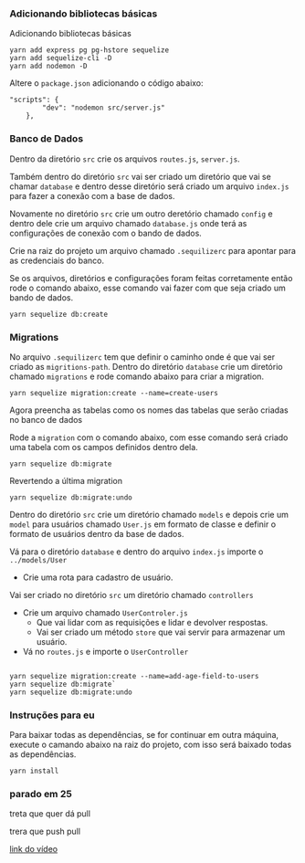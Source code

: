 ### Adicionando bibliotecas básicas

Adicionando bibliotecas básicas

```
yarn add express pg pg-hstore sequelize
yarn add sequelize-cli -D
yarn add nodemon -D
```

Altere o `package.json` adicionando o código abaixo:

```
"scripts": {
        "dev": "nodemon src/server.js"
    },
```

### Banco de Dados

Dentro da diretório `src` crie os arquivos `routes.js`, `server.js`.

Também dentro do diretório `src` vai ser criado um diretório que vai se chamar `database`
e dentro desse diretório será criado um arquivo `index.js` para fazer a conexão com a base de dados.

Novamente no diretório `src` crie um outro deretório chamado `config` e dentro dele crie um arquivo chamado `database.js` onde terá as configurações de conexão com o bando de dados.

Crie na raiz do projeto um arquivo chamado `.sequilizerc` para apontar para as credenciais do banco.

Se os arquivos, diretórios e configurações foram feitas corretamente então rode o comando abaixo, esse comando vai fazer com que seja criado um bando de dados.

```
yarn sequelize db:create
```

### Migrations

No arquivo `.sequilizerc` tem que definir o caminho onde é que vai ser criado as `migritions-path`. Dentro do diretório `database` crie um diretório chamado `migrations` e rode comando abaixo para criar a migration.

```
yarn sequelize migration:create --name=create-users
```

Agora preencha as tabelas como os nomes das tabelas que serão criadas no banco de dados

Rode a `migration` com o comando abaixo, com esse comando será criado uma tabela com os campos definidos dentro dela.

```
yarn sequelize db:migrate
```

Revertendo a última migration

```
yarn sequelize db:migrate:undo
```

Dentro do diretório `src` crie um diretório chamado `models` e depois crie um `model` para usuários chamado `User.js` em formato de classe e definir o formato de usuários dentro da base de dados.

Vá para o diretório `database` e dentro do arquivo `index.js` importe o `../models/User`

- Crie uma rota para cadastro de usuário.

Vai ser criado no diretório `src` um diretório chamado `controllers`

- Crie um arquivo chamado `UserControler.js`
  - Que vai lidar com as requisições e lidar e devolver respostas.
  - Vai ser criado um método `store` que vai servir para armazenar um usuário.
- Vá no `routes.js` e importe o `UserController`

```

yarn sequelize migration:create --name=add-age-field-to-users
yarn sequelize db:migrate`
yarn sequelize db:migrate:undo
```

### Instruções para eu

Para baixar todas as dependências, se for continuar em outra máquina, execute o camando abaixo na raiz do projeto, com isso será baixado todas as dependências.

```
yarn install
```

### parado em 25

treta que quer dá pull

trera que push pull

[link do vídeo](https://youtu.be/Fbu7z5dXcRs?t=5173)
